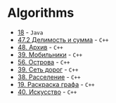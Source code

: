 # Algorithms

- [18](https://github.com/NastyaYarotskas/bsu/tree/master/Term4/Algorithms/18) - `Java`
- [47.2 Делимость и сумма](https://github.com/NastyaYarotskas/bsu/tree/master/Term4/Algorithms/47.2%20%D0%94%D0%B5%D0%BB%D0%B8%D0%BC%D0%BE%D1%81%D1%82%D1%8C%20%D0%B8%20%D1%81%D1%83%D0%BC%D0%BC%D0%B0.2) - `C++`
- [48. Архив](https://github.com/NastyaYarotskas/bsu/tree/master/Term4/Algorithms/48.%20%D0%90%D1%80%D1%85%D0%B8%D0%B2) - `C++`
- [39. Мобильники](https://github.com/NastyaYarotskas/bsu/tree/master/Term4/Algorithms/39.%20%D0%9C%D0%BE%D0%B1%D0%B8%D0%BB%D1%8C%D0%BD%D0%B8%D0%BA%D0%B8) - `C++`
- [56. Острова](https://github.com/NastyaYarotskas/bsu/tree/master/Term4/Algorithms/56.%20%D0%9E%D1%81%D1%82%D1%80%D0%BE%D0%B2%D0%B0) - `C++`
- [39. Сеть дорог](https://github.com/NastyaYarotskas/bsu/tree/master/Term4/Algorithms/39.%20%D0%A1%D0%B5%D1%82%D1%8C%20%D0%B4%D0%BE%D1%80%D0%BE%D0%B3) - `C++`
- [38. Расселение](https://github.com/NastyaYarotskas/bsu/tree/master/Term4/Algorithms/38.%20%D0%A0%D0%B0%D1%81%D1%81%D0%B5%D0%BB%D0%B5%D0%BD%D0%B8%D0%B5) - `C++`
- [19. Раскраска графа](https://github.com/NastyaYarotskas/bsu/tree/master/Term4/Algorithms/38.%20%D0%A0%D0%B0%D1%81%D1%81%D0%B5%D0%BB%D0%B5%D0%BD%D0%B8%D0%B5) - `C++`
- [40. Искусство](https://github.com/NastyaYarotskas/bsu/tree/master/Term4/Algorithms/40.%20%D0%98%D1%81%D0%BA%D1%83%D1%81%D1%81%D1%82%D0%B2%D0%BE) - `C++`

